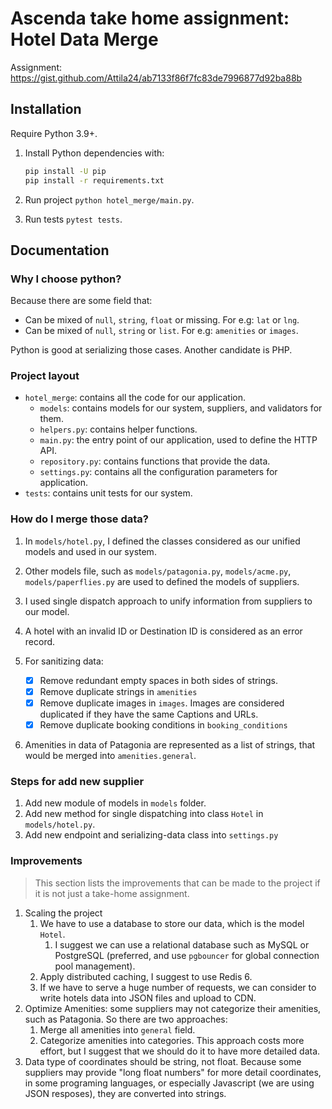 # Ascenda take home assignment: Hotel Data Merge

Assignment: https://gist.github.com/Attila24/ab7133f86f7fc83de7996877d92ba88b

## Installation

Require Python 3.9+.

1. Install Python dependencies with:

    ```bash
    pip install -U pip
    pip install -r requirements.txt
    ```

2. Run project `python hotel_merge/main.py`.
3. Run tests `pytest tests`.

## Documentation

### Why I choose python?

Because there are some field that:

- Can be mixed of `null`, `string`, `float` or missing. For e.g: `lat` or `lng`.
- Can be mixed of `null`, `string` or `list`. For e.g: `amenities` or `images`.

Python is good at serializing those cases. Another candidate is PHP.

### Project layout

- `hotel_merge`: contains all the code for our application.
  - `models`: contains models for our system, suppliers, and validators for them.
  - `helpers.py`: contains helper functions.
  - `main.py`: the entry point of our application, used to define the HTTP API.
  - `repository.py`: contains functions that provide the data.
  - `settings.py`: contains all the configuration parameters for application.
- `tests`: contains unit tests for our system.

### How do I merge those data?

1. In `models/hotel.py`, I defined the classes considered as our unified models and used in our system.
2. Other models file, such as `models/patagonia.py`, `models/acme.py`, `models/paperflies.py` are used to defined the models of suppliers.
3. I used single dispatch approach to unify information from suppliers to our model.
4. A hotel with an invalid ID or Destination ID is considered as an error record.
5. For sanitizing data:
   
   - [x] Remove redundant empty spaces in both sides of strings.
   - [x] Remove duplicate strings in `amenities`
   - [x] Remove duplicate images in `images`. Images are considered duplicated if they have the same Captions and URLs.
   - [x] Remove duplicate booking conditions in `booking_conditions`

6. Amenities in data of Patagonia are represented as a list of strings, that would be merged into `amenities.general`.

### Steps for add new supplier

1. Add new module of models in `models` folder.
2. Add new method for single dispatching into class `Hotel` in `models/hotel.py`.
3. Add new endpoint and serializing-data class into `settings.py`

### Improvements

> This section lists the improvements that can be made to the project if it is not just a take-home assignment.

1. Scaling the project
   1. We have to use a database to store our data, which is the model `Hotel`.
      1. I suggest we can use a relational database such as MySQL or PostgreSQL (preferred, and use `pgbouncer` for global connection pool management).
   2. Apply distributed caching, I suggest to use Redis 6.
   3. If we have to serve a huge number of requests, we can consider to write hotels data into JSON files and upload to CDN.
2. Optimize Amenities: some suppliers may not categorize their amenities, such as Patagonia. So there are two approaches:
   1. Merge all amenities into `general` field.
   2. Categorize amenities into categories. This approach costs more effort, but I suggest that we should do it to have more detailed data.
3. Data type of coordinates should be string, not float. Because some suppliers may provide "long float numbers" for more detail coordinates, in some programing languages, or especially Javascript (we are using JSON resposes), they are converted into strings.